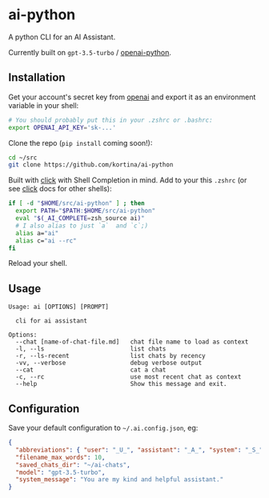# ai-python

A python CLI for an AI Assistant.

Currently built on `gpt-3.5-turbo` / [openai-python](https://github.com/openai/openai-python).

## Installation

Get your account's secret key from [openai](https://platform.openai.com/account/api-keys) and export it as an environment variable in your shell:

```zsh
# You should probably put this in your .zshrc or .bashrc:
export OPENAI_API_KEY='sk-...'
```

Clone the repo (`pip install` coming soon!):

```zsh
cd ~/src
git clone https://github.com/kortina/ai-python
```

Built with [click][] with Shell Completion in mind. Add to your this `.zshrc` (or see [click][] docs for other shells):

```zsh
if [ -d "$HOME/src/ai-python" ] ; then
  export PATH="$PATH:$HOME/src/ai-python"
  eval "$(_AI_COMPLETE=zsh_source ai)"
  # I also alias to just `a`  and `c`;)
  alias a="ai"
  alias c="ai --rc"
fi
```

Reload your shell.

## Usage

```
Usage: ai [OPTIONS] [PROMPT]

  cli for ai assistant

Options:
  --chat [name-of-chat-file.md]   chat file name to load as context
  -l, --ls                        list chats
  -r, --ls-recent                 list chats by recency
  -vv, --verbose                  debug verbose output
  --cat                           cat a chat
  -c, --rc                        use most recent chat as context
  --help                          Show this message and exit.
```

## Configuration

Save your default configuration to `~/.ai.config.json`, eg:

```json
{
  "abbreviations": { "user": "_U_", "assistant": "_A_", "system": "_S_" },
  "filename_max_words": 10,
  "saved_chats_dir": "~/ai-chats",
  "model": "gpt-3.5-turbo",
  "system_message": "You are my kind and helpful assistant."
}
```

[click]: https://click.palletsprojects.com/en/8.1.x/shell-completion/
